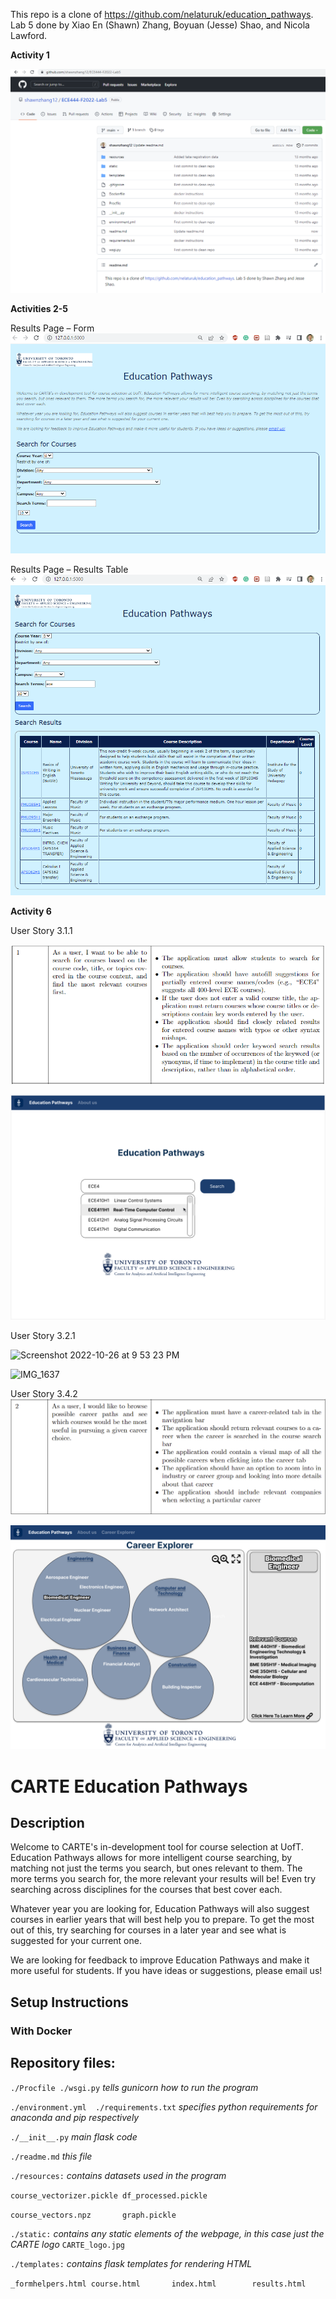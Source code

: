 This repo is a clone of 
https://github.com/nelaturuk/education_pathways. 
Lab 5 done by Xiao En (Shawn) Zhang, Boyuan (Jesse) Shao, and Nicola Lawford.

**Activity 1**

![](images/activity1.png)

**Activities 2-5**

Results Page – Form
![](images/activity2-5_home.png)

Results Page – Results Table
![](images/activity2-5_results.png)

**Activity 6**

User Story 3.1.1

![](images/userstory311.png)

![](images/userstory311-frontend.png)

User Story 3.2.1

<img width="708" alt="Screenshot 2022-10-26 at 9 53 23 PM" src="https://user-images.githubusercontent.com/59927679/198172662-685ceaa9-7b5d-41eb-b7d0-fecf9b520fd5.png">

![IMG_1637](https://user-images.githubusercontent.com/59927679/198172697-2076c213-c062-41ed-afe2-e1433a5151cf.jpg)

User Story 3.4.2
![](images/userstory342.png)

![](images/career_explorer_user_story.png)
# CARTE Education Pathways

## Description
Welcome to CARTE's in-development tool for course selection at UofT. Education Pathways allows for more intelligent course searching, by matching not just the terms you search, but ones relevant to them. The more terms you search for, the more relevant your results will be! Even try searching across disciplines for the courses that best cover each.

Whatever year you are looking for, Education Pathways will also suggest courses in earlier years that will best help you to prepare. To get the most out of this, try searching for courses in a later year and see what is suggested for your current one.

We are looking for feedback to improve Education Pathways and make it more useful for students. If you have ideas or suggestions, please email us!

## Setup Instructions

### With Docker



## Repository files:

`./Procfile ./wsgi.py` *tells gunicorn how to run the program*

`./environment.yml  ./requirements.txt` *specifies python requirements for anaconda and pip respectively*

`./__init__.py` *main flask code*

`./readme.md` *this file*

`./resources:` *contains datasets used in the program*

`course_vectorizer.pickle df_processed.pickle`

`course_vectors.npz       graph.pickle`

`./static:` *contains any static elements of the webpage, in this case just the CARTE logo*
`CARTE_logo.jpg`

`./templates:` *contains flask templates for rendering HTML*

`_formhelpers.html course.html       index.html        results.html`
